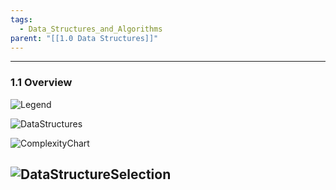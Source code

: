 ```yaml
---
tags:
  - Data_Structures_and_Algorithms
parent: "[[1.0 Data Structures]]"
---
```

---
### 1.1 Overview

![Legend](Legend.png)

![DataStructures](Data%20Structures.png "Data Structures")

![ComplexityChart](Complexity%20Chart.png "Complexity Chart")

![DataStructureSelection](Data%20Structures%20Selection.png "Data Structures Selection")
-------------------------------------------------------
